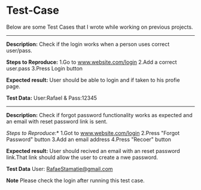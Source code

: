 # Test-Case

Below are some Test Cases that I wrote while working on previous projects.

-------------

**Description:**
Check if the login works when a person uses correct user/pass.

**Steps to Reproduce:**
1.Go to www.website.com/login
2.Add a correct user.pass
3.Press Login button

**Expected result:**
User should be able to login and if taken to his profie page.

**Test Data:**
User:Rafael & Pass:12345


-------------

**Description:**
Check if forgot password functionality works as expected and an email with reset password link is sent.

*Steps to Reproduce:**
1.Got to www.website.com/login
2.Press "Forgot Password" button
3.Add an email address
4.Press "Recoer" button

**Expected result:**
User should recived an email with an reset password link.That link should allow the user to create a nwe password.

**Test Data**
User: RafaeStamatie@gmail.com

**Note**
Please check the login after running this test case.

